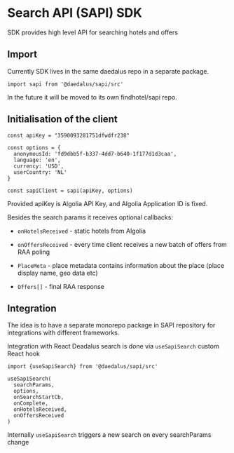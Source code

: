 # Search API (SAPI) SDK

SDK provides high level API for searching hotels and offers

## Import

Currently SDK lives in the same daedalus repo in a separate package. 

```
import sapi from '@daedalus/sapi/src'
```

In the future it will be moved to its own findhotel/sapi repo.

## Initialisation of the client

```
const apiKey = "3590093281751dfwdfr238"

const options = {
  anonymousId: 'fd9dbb5f-b337-4dd7-b640-1f177d1d3caa',
  language: 'en',
  currency: 'USD',
  userCountry: 'NL'
}

const sapiClient = sapi(apiKey, options)
```

Provided apiKey is Algolia API Key, and Algolia Application ID is fixed.


Besides the search params it receives optional callbacks:

- `onHotelsReceived` - static hotels from Algolia
- `onOffersReceived` - every time client receives a new batch of offers from RAA poling


- `PlaceMeta` - place metadata contains information about the place (place display name, geo data etc)
- `Offers[]` - final RAA response

## Integration
The idea is to have a separate monorepo package in SAPI repository for integrations with different frameworks.

Integration with React Deadalus search is done via `useSapiSearch` custom React hook

```
import {useSapiSearch} from '@daedalus/sapi/src'

useSapiSearch(
  searchParams,
  options,
  onSearchStartCb,
  onComplete,
  onHotelsReceived,
  onOffersReceived
)
```

Internally `useSapiSearch` triggers a new search on every searchParams change



